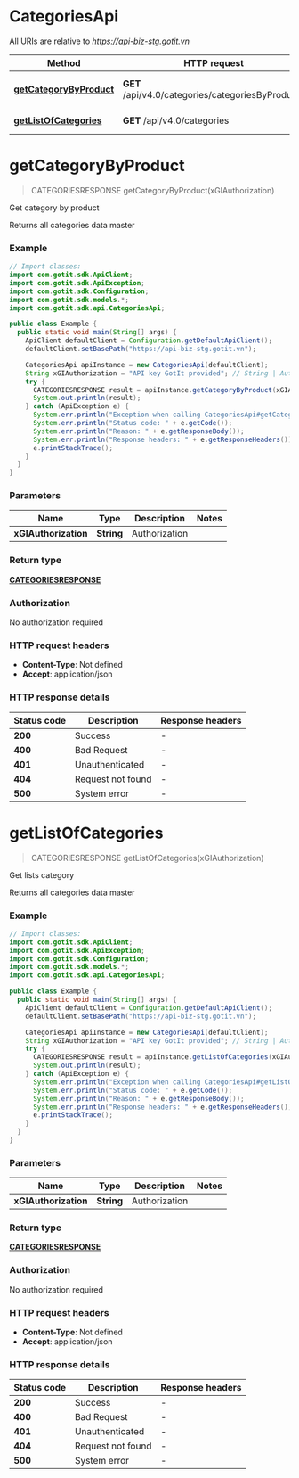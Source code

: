 # CategoriesApi

All URIs are relative to *https://api-biz-stg.gotit.vn*

| Method | HTTP request | Description |
|------------- | ------------- | -------------|
| [**getCategoryByProduct**](CategoriesApi.md#getCategoryByProduct) | **GET** /api/v4.0/categories/categoriesByProducts | Get category by product |
| [**getListOfCategories**](CategoriesApi.md#getListOfCategories) | **GET** /api/v4.0/categories | Get lists category |


<a id="getCategoryByProduct"></a>
# **getCategoryByProduct**
> CATEGORIESRESPONSE getCategoryByProduct(xGIAuthorization)

Get category by product

Returns all categories data master

### Example
```java
// Import classes:
import com.gotit.sdk.ApiClient;
import com.gotit.sdk.ApiException;
import com.gotit.sdk.Configuration;
import com.gotit.sdk.models.*;
import com.gotit.sdk.api.CategoriesApi;

public class Example {
  public static void main(String[] args) {
    ApiClient defaultClient = Configuration.getDefaultApiClient();
    defaultClient.setBasePath("https://api-biz-stg.gotit.vn");

    CategoriesApi apiInstance = new CategoriesApi(defaultClient);
    String xGIAuthorization = "API key GotIt provided"; // String | Authorization
    try {
      CATEGORIESRESPONSE result = apiInstance.getCategoryByProduct(xGIAuthorization);
      System.out.println(result);
    } catch (ApiException e) {
      System.err.println("Exception when calling CategoriesApi#getCategoryByProduct");
      System.err.println("Status code: " + e.getCode());
      System.err.println("Reason: " + e.getResponseBody());
      System.err.println("Response headers: " + e.getResponseHeaders());
      e.printStackTrace();
    }
  }
}
```

### Parameters

| Name | Type | Description  | Notes |
|------------- | ------------- | ------------- | -------------|
| **xGIAuthorization** | **String**| Authorization | |

### Return type

[**CATEGORIESRESPONSE**](CATEGORIESRESPONSE.md)

### Authorization

No authorization required

### HTTP request headers

 - **Content-Type**: Not defined
 - **Accept**: application/json

### HTTP response details
| Status code | Description | Response headers |
|-------------|-------------|------------------|
| **200** | Success |  -  |
| **400** | Bad Request |  -  |
| **401** | Unauthenticated |  -  |
| **404** | Request not found |  -  |
| **500** | System error |  -  |

<a id="getListOfCategories"></a>
# **getListOfCategories**
> CATEGORIESRESPONSE getListOfCategories(xGIAuthorization)

Get lists category

Returns all categories data master

### Example
```java
// Import classes:
import com.gotit.sdk.ApiClient;
import com.gotit.sdk.ApiException;
import com.gotit.sdk.Configuration;
import com.gotit.sdk.models.*;
import com.gotit.sdk.api.CategoriesApi;

public class Example {
  public static void main(String[] args) {
    ApiClient defaultClient = Configuration.getDefaultApiClient();
    defaultClient.setBasePath("https://api-biz-stg.gotit.vn");

    CategoriesApi apiInstance = new CategoriesApi(defaultClient);
    String xGIAuthorization = "API key GotIt provided"; // String | Authorization
    try {
      CATEGORIESRESPONSE result = apiInstance.getListOfCategories(xGIAuthorization);
      System.out.println(result);
    } catch (ApiException e) {
      System.err.println("Exception when calling CategoriesApi#getListOfCategories");
      System.err.println("Status code: " + e.getCode());
      System.err.println("Reason: " + e.getResponseBody());
      System.err.println("Response headers: " + e.getResponseHeaders());
      e.printStackTrace();
    }
  }
}
```

### Parameters

| Name | Type | Description  | Notes |
|------------- | ------------- | ------------- | -------------|
| **xGIAuthorization** | **String**| Authorization | |

### Return type

[**CATEGORIESRESPONSE**](CATEGORIESRESPONSE.md)

### Authorization

No authorization required

### HTTP request headers

 - **Content-Type**: Not defined
 - **Accept**: application/json

### HTTP response details
| Status code | Description | Response headers |
|-------------|-------------|------------------|
| **200** | Success |  -  |
| **400** | Bad Request |  -  |
| **401** | Unauthenticated |  -  |
| **404** | Request not found |  -  |
| **500** | System error |  -  |

